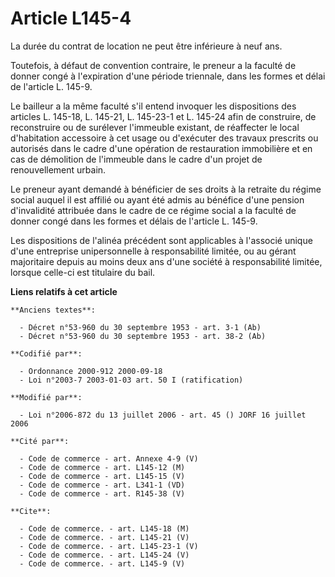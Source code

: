 # Article L145-4

La durée du contrat de location ne peut être inférieure à neuf ans.

Toutefois, à défaut de convention contraire, le preneur a la faculté de donner congé à l'expiration d'une période triennale,
dans les formes et délai de l'article L. 145-9.

Le bailleur a la même faculté s'il entend invoquer les dispositions des articles L. 145-18, L. 145-21, L. 145-23-1 et L.
145-24 afin de construire, de reconstruire ou de surélever l'immeuble existant, de réaffecter le local d'habitation
accessoire à cet usage ou d'exécuter des travaux prescrits ou autorisés dans le cadre d'une opération de restauration
immobilière et en cas de démolition de l'immeuble dans le cadre d'un projet de renouvellement urbain.

Le preneur ayant demandé à bénéficier de ses droits à la retraite du régime social auquel il est affilié ou ayant été admis
au bénéfice d'une pension d'invalidité attribuée dans le cadre de ce régime social a la faculté de donner congé dans les
formes et délais de l'article L. 145-9.

Les dispositions de l'alinéa précédent sont applicables à l'associé unique d'une entreprise unipersonnelle à responsabilité
limitée, ou au gérant majoritaire depuis au moins deux ans d'une société à responsabilité limitée, lorsque celle-ci est
titulaire du bail.

**Liens relatifs à cet article**

	**Anciens textes**:

	  - Décret n°53-960 du 30 septembre 1953 - art. 3-1 (Ab)
	  - Décret n°53-960 du 30 septembre 1953 - art. 38-2 (Ab)

	**Codifié par**:

	  - Ordonnance 2000-912 2000-09-18
	  - Loi n°2003-7 2003-01-03 art. 50 I (ratification)

	**Modifié par**:

	  - Loi n°2006-872 du 13 juillet 2006 - art. 45 () JORF 16 juillet 2006

	**Cité par**:

	  - Code de commerce - art. Annexe 4-9 (V)
	  - Code de commerce - art. L145-12 (M)
	  - Code de commerce - art. L145-15 (V)
	  - Code de commerce - art. L341-1 (VD)
	  - Code de commerce - art. R145-38 (V)

	**Cite**:

	  - Code de commerce. - art. L145-18 (M)
	  - Code de commerce. - art. L145-21 (V)
	  - Code de commerce. - art. L145-23-1 (V)
	  - Code de commerce. - art. L145-24 (V)
	  - Code de commerce. - art. L145-9 (V)

